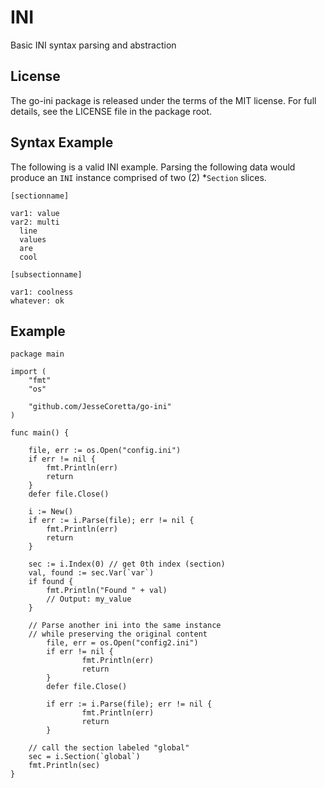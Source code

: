 # INI

Basic INI syntax parsing and abstraction

## License

The go-ini package is released under the terms of the MIT license.  For
full details, see the LICENSE file in the package root.

## Syntax Example

The following is a valid INI example. Parsing the following data would
produce an `INI` instance comprised of two (2) \*`Section` slices.

```
[sectionname]

var1: value
var2: multi
  line
  values
  are
  cool

[subsectionname]

var1: coolness
whatever: ok
```

## Example

```
package main

import (
	"fmt"
	"os"

	"github.com/JesseCoretta/go-ini"
)

func main() {

	file, err := os.Open("config.ini")
	if err != nil {
		fmt.Println(err)
		return
	}
	defer file.Close()

	i := New()
	if err := i.Parse(file); err != nil {
		fmt.Println(err)
		return
	}

	sec := i.Index(0) // get 0th index (section)
	val, found := sec.Var(`var`)
	if found {
		fmt.Println("Found " + val)
		// Output: my_value
	}

	// Parse another ini into the same instance
	// while preserving the original content
        file, err = os.Open("config2.ini")
        if err != nil {
                fmt.Println(err)
                return
        }
        defer file.Close()

        if err := i.Parse(file); err != nil {
                fmt.Println(err)
                return
        }

	// call the section labeled "global"
	sec = i.Section(`global`)
	fmt.Println(sec)
}
```
